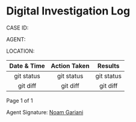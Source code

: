 # Digital Investigation Log

CASE ID:

AGENT: 

LOCATION: 

| Date & Time | Action Taken | Results |
|:---:|:---:|:---:|
| git status   | git status     | git status    |
| git diff     | git diff       | git diff      |

Page 1 of 1


Agent Signature: <ins>Noam Gariani</ins>

